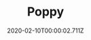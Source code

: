 ---
templateKey: blog-post
title: Poppy
description: In addition to its colorful flower, the Poppy has culinary and medicinal uses.,
featuredpost: false
date: 2020-02-10T00:00:02.711Z
featuredimage: /img/Poppy.png
sellPrice: 140
tags: 
  - Summer
---